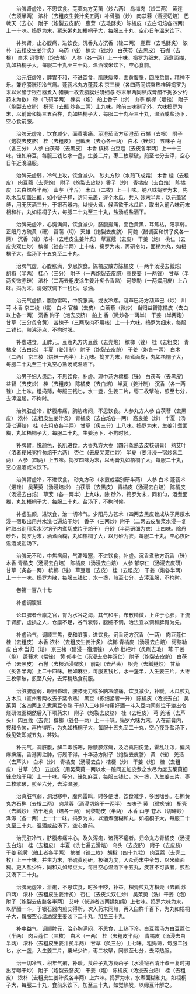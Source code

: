 <!-- { "loadSidebar": true } -->
　　治脾肾虚冷，不思饮食。芜荑丸方芜荑（炒六两） 乌梅肉（炒二两） 黄连（去须半两） 浓朴（去粗皮生姜汁炙五两）补骨脂（炒） 肉苁蓉（酒浸切焙） 巴戟天（去心） 附子（炮裂去皮脐） 鹿茸（去毛酥炙）陈橘皮（去白切焙各四两）上一十味。捣罗为末，粟米粥丸如梧桐子大，每服三十丸，空心日午温米饮下。

　　补脾肾，止心腹痛，进饮食。沉香丸方沉香（锉二两） 鹿茸（去毛酥炙） 浓朴（去粗皮生姜汁炙） 乌药（锉） 楝实（锉炒） 白茯苓（去黑皮） 石槲（去根） 白术 诃黎勒（炮去核） 人参（各一两）上一十味。捣罗为细末，酒煮面糊，丸如梧桐子大，每服二十丸至三十丸，温酒或米饮下，空心食前。

　　治元脏虚冷，脾胃不和，不进饮食，肌肤瘦瘁，面黄腹胀，四肢怠惰，精神不乐。兼疗膀胱积冷气痛。蓬莪术丸方蓬莪术 京三棱（各四两同煨乘热椎碎捣罗为末以米醋于银石器煮入 猪胰一枚去脂膜烂研细与 砂末半两同熬成膏醋不拘多少约药末为数） 砂（飞研半两） 楝实（炮） 舶上香子（炒） 山芋 槟榔（煨锉） 附子（炮裂去皮脐） 枳壳（去瓤 炒各二两）上九味。除前三味制了外，六味捣罗为末，以前膏和捣三五百杵，丸如梧桐子大，每服二十丸至三十丸，温酒或盐汤下，空心食前服。

　　治脾元虚冷，饮食减少，面黄腹痛。荜澄茄汤方荜澄茄 石槲（去根） 附子（炮裂去皮脐） 桂（去粗皮） 巴戟天（去心各一两） 白术（锉炒） 五味子 芎 （各三分） 人参 白茯苓（去黑皮） 木香 槟榔 白豆蔻（去皮各半两）上一十三味。锉如麻豆，每服三钱匕水一盏，生姜二片，枣二枚擘破，煎至七分去滓，空心日午近晚温服。

　　治脾元虚弱，冷气上攻，饮食减少。 砂丸方砂（水煎飞成霜） 木香 桂（去粗皮） 肉豆蔻（去壳炮） 附子（炮裂去皮脐）香子（炒） 青橘皮（去白焙） 陈橘皮（去白焙各半两） 山芋（半斤） 木瓜（二枚）上一十味。纳八味捣罗为末，先以木瓜切盖出瓤，如小瓮子样，访问元盖，逐个木瓜，共入 砂末半两，以元盖紧缚，用无灰酒三升，于银石器内，以慢火煮，候酒欲干木瓜烂，取出入前八味药末相和杵，丸如梧桐子大，每服二十丸至三十丸，盐汤或盐酒下。

　　治脾元虚冷，心胸满闷，饮食减少，脐腹撮痛，面色黄黑，耳焦枯，阳事弱。正阳丹方硫黄（研） 菖蒲（切） 天雄（炮裂去皮脐） 阿魏（醋调面和饼子炙各一两） 沉香（锉）浓朴（去粗皮生姜汁炙） 草豆蔻（去皮） 干姜（炮） 桃仁（去皮尖双仁炒） 槟榔（锉各半两）上十味，捣罗为末，再研令匀，面糊为丸，如梧桐子大，盐汤下十五丸至二十丸。

　　治脾气虚，心腹胀满，少思饮食。陈橘皮散方陈橘皮（一两半汤浸去瓤焙） 胡椒（半两） 桂心（三分） 附子（一两炮裂去皮脐）高良姜（一两锉） 甘草（半两炙微赤锉） 浓朴（二两去粗皮涂生姜汁炙令香熟） 诃黎勒（一两煨用皮）上八味。捣为末，清粥饮调下一钱匕，忌油。

　　治元气虚损，腹胁雷鸣，中脘胀满，或发冷疼。葫芦巴汤方葫芦巴（炒） 川芎 木香 京三棱（煨） 白术 官桂（去皮） 白蒺藜（微炒） 当归益智陈橘皮（去白以上各一两） 沉香 附子（炮去皮脐） 舶上 香（微炒各一两半） 干姜（半两炮） 甘草（三分炙令黄） 苦楝子（三两取肉不用核）上一十六味。捣罗为细末，每服二钱匕，煎沸汤点，不拘时服。

　　补虚进食，正脾元。豆蔻丸方肉豆蔻（去壳炮） 槟榔（锉） 桂（去粗皮） 青橘皮（去白焙） 半夏（姜汁制） 附子（炮裂去皮脐） 干姜（炮各一两） 白术（二两） 京三棱（煨锉一两半）上九味。捣罗为末，醋煮面糊，丸如梧桐子大，每服二十丸至三十丸空心盐汤或温酒下。

　　治男子妇人患后，不思饮食，补虚。理中汤方槟榔（锉） 白茯苓（去黑皮） 益智（去皮炒） 桂（去粗皮） 陈橘皮（去白焙） 半夏（姜汁制） 沉香（各一两锉）上七味。粗捣筛，每服三钱匕，水一盏，生姜二片，枣二枚擘破，煎至七分，去滓温服，不拘时。

　　治脾脏虚冷，脐腹疼痛，胸胁痞闷，不思饮食。人参丸方人参 白茯苓（去黑皮） 浓朴（去粗皮生姜汁炙） 青橘皮（去白焙各一两） 高良姜（炒） 半夏（汤浸七遍焙） 桂（去粗皮各半两） 甘草（炙三分）上八味。捣罗为末，生姜汁煮面糊，丸如梧桐子大，每服二十丸，生姜汤下，不拘时候。

　　补脾胃，悦颜色，长肌进食。大枣丸方大枣（四升蒸熟去皮核研膏） 熟艾叶（浓者粳米粥拌匀焙干六两） 杏仁（去皮尖双仁炒） 半夏（姜汁浸一宿炒各二两） 人参（四两）上五味。捣罗四味为末，以枣膏丸如梧桐子大，每服二十丸，空心温酒或米饮下。

　　治脾胃虚冷，不进饮食。 砂丸方砂（水煎成霜别研半两） 人参 白术 蓬莪术（煨锉） 吴茱萸（汤浸焙炒） 白茯苓（去黑皮） 青橘皮（汤浸去白焙） 陈橘皮（汤浸去白焙） 荜茇（各一两半）上九味。除 砂外，捣罗为末，同和匀，酒煮面糊，丸如梧桐子大，每服二十丸。盐汤下，不拘时候。

　　补虚驻颜，进饮食，治一切冷气。少阳丹方苍术（四两去黑皮锉成块子用浆水浸一宿取出用井水洗七遍焙干炒） 香子（三两炒）附子（二两去皮脐浆水浸一复时取出别用浆水沙锅子内煮切成片子焙干） 丹砂（半两研细为衣）上四味。除丹砂外，捣罗为末，酒煮面糊，丸如梧桐子大，以丹砂为衣，每服二十丸，空心夜卧温酒或盐汤下。

　　治脾元不和，中焦痞闷，气滞噎塞，不进饮食，补虚。沉香煮散方沉香（锉） 木香 青橘皮（汤浸去白焙） 陈橘皮（汤浸去白焙） 人参 郁李仁（汤浸去皮研） 甘草（炙各一两） 槟榔（锉） 草豆蔻（去皮） 桂（去粗皮） 干姜（炮各半两）上一十一味。捣罗为散，每服三钱匕，水一盏，煎至七分，去滓温服，不拘时。

　　卷第一百八十七

　　补虚调腹脏

　　论曰脾者仓廪之官，胃为水谷之海，其气和平，布散精微，上注于心肺，下流于肾肝，虚损之人，仓廪不足，谷气衰弱，腹脏不调，治法宜以调和脾胃为先。

　　补虚治气，调顺三焦，安和脏腹，进饮食。沉香汤方沉香（一两） 肉豆蔻仁 桂（去粗皮） 木香 浓朴（去粗皮生姜汁炙） 槟榔 青橘皮（汤浸去白焙） 诃黎勒皮 白术 当归（焙） 京三棱（醋浸一宿煨锉） 人参 枇杷叶（炙刷去毛） 芎 干姜（炮） 蓬莪术（煨锉） 黄 郁李仁（汤浸去皮并双仁） 附子（炮裂去皮脐） 白茯苓（去黑皮） 石槲（去根酒浸微炙） 前胡（去芦头） 枳壳（去瓤麸炒） 甘草（炙各半两）上二十四味。锉如麻豆，每服五钱匕，水一盏半，入生姜三片，大枣三枚擘破，煎至八分，去滓稍热食前服。

　　治脏腑虚弱，眼目昏暗，腰膝无力或多脑冷酸痛，饮食减少，补暖。木瓜煎丸方木瓜（宣州者两枚去子蒸令熟） 黑豆（拣细紧者一升） 陈橘皮（汤浸去白） 吴茱萸（各四两上先煮黑豆令熟 干却入三味拌匀用好酒一斗入豆内同煎泣干漉出令烂研似面糊然后入下项药末） 附子（炮裂去皮脐） 桂（去粗皮） 芎 羌活（去芦头） 肉豆蔻（去壳）槟榔（锉各一两）上一十味。捣罗六味为末，入在前膏内，搜和令匀，再杵得所，为丸如梧桐子大，每服十五丸至二十丸，空心夜卧盐汤下，候见效即减五丸，甚妙。

　　补元气，调脏腹，解二毒伤寒，除腰膝疼痛，及治真阳伤惫，霍乱吐泻，偏风 麻痹痛，香港脚注肿，行履不得。十华汤方附子（炮裂去皮脐） 黄 （锉） 羌活（去芦头） 白术（炒） 青橘皮（汤浸去白）桔梗（炒） 干姜（炮） 桂（去粗皮） 甘草（炙） 五加皮（用吴茱萸一两以水一碗同五加皮煮之水尽为度去茱萸细锉皮焙干用）上一十味。等分，锉如麻豆，每服三钱匕，水一盏，入生姜三片，枣二枚擘破，煎至六分，去滓温服。

　　治真脏气弱，洞泄寒中，腹内雷鸣，时多便泄，饮食减少，多困嗜卧。石槲黄 丸方石槲（去根二两） 肉苁蓉（酒浸切熔干一两半） 五味子 黄 （微炙锉） 枳壳（去瓤炒） 熟干地黄（焙各一两） 诃黎勒皮（半两） 木香 山芋 苍术（切碎炒） 泽泻（各一两）上一十一味。捣罗为末，以酒煮面糊和丸，如梧桐子大，每服二十丸至三十丸，温酒或盐汤下。空心食前。

　　治元脏冷气，脐腹疼痛冲心，及久泻痢，诸药不瘥者。归命丸方青橘皮（汤浸去白焙） 桂（去粗皮） 半夏（洗七遍去滑焙） 乌头（去皮脐） 附子（去皮脐） 干姜 硫黄（舶上者各半两） 槟榔（锉二枚） 胡椒（四十九粒） 肉豆蔻（去壳二枚）上一十味。并生为末，唯硫黄别研，极细为度，入众药末中令匀，以米醋面糊。更入盐少许，同和丸如绿豆大，每日空心温酒下十五丸，疾甚不可救者，煎盐艾汤下二十丸。

　　治脾元虚冷，泄痢，不思饮食，时多干哕，补益。枳壳煎丸方枳壳（去瓤 炒四两） 浓朴（去粗皮生姜汁炙） 杏仁（去皮尖双仁炒） 吴茱萸（洗）干姜（炮） 附子（炮裂去皮脐各半两） 艾叶（伏道者四两揉如绵）上七味。捣罗六味为末，以酽醋一斗，于银石器内煎艾得所，次入药末同煎，再入臼杵千百下，为丸如梧桐子大，每服空心温酒或生姜汤下二十丸，加至三十丸。

　　补中益气，调顺脾元，治心胸满闷，不思食，上热下冷。白豆蔻汤方白豆蔻仁（半两） 肉豆蔻仁（三枚） 白术（一两） 桂（去粗皮半两） 青橘皮（汤浸去白半两） 浓朴（去粗皮生姜汁炙半两） 甘草（炙三分）上七味。粗捣筛，每服二钱匕，水一盏，入生姜二片，粟米少许，枣二枚擘，同煎至七分，去滓热服。

　　治一切冷气，积年气痢，补暖。莨菪子丸方莨菪子（水浸锻石清汁煮一复时掬出芽曝干炒） 附子（炮裂去脐皮） 干姜（炮） 陈橘皮（汤浸去白焙） 桂（去粗皮） 浓朴（去粗皮生姜汁炙各半两）上六味。捣罗为末，水煮面糊和丸，如梧桐子大，每服二十丸，食前米饮下，加至三十丸，如觉热发，以绿豆汁解之。

